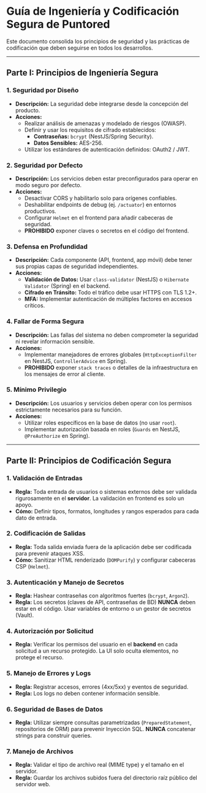 # Guía de Ingeniería y Codificación Segura de Puntored

Este documento consolida los principios de seguridad y las prácticas de codificación que deben seguirse en todos los desarrollos.

---

## Parte I: Principios de Ingeniería Segura

### 1. Seguridad por Diseño
- **Descripción:** La seguridad debe integrarse desde la concepción del producto.
- **Acciones:**
    - Realizar análisis de amenazas y modelado de riesgos (OWASP).
    - Definir y usar los requisitos de cifrado establecidos:
        - **Contraseñas:** `bcrypt` (NestJS/Spring Security).
        - **Datos Sensibles:** AES-256.
    - Utilizar los estándares de autenticación definidos: OAuth2 / JWT.

### 2. Seguridad por Defecto
- **Descripción:** Los servicios deben estar preconfigurados para operar en modo seguro por defecto.
- **Acciones:**
    - Desactivar CORS y habilitarlo solo para orígenes confiables.
    - Deshabilitar endpoints de debug (ej. `/actuator`) en entornos productivos.
    - Configurar `Helmet` en el frontend para añadir cabeceras de seguridad.
    - **PROHIBIDO** exponer claves o secretos en el código del frontend.

### 3. Defensa en Profundidad
- **Descripción:** Cada componente (API, frontend, app móvil) debe tener sus propias capas de seguridad independientes.
- **Acciones:**
    - **Validación de Datos:** Usar `class-validator` (NestJS) o `Hibernate Validator` (Spring) en el backend.
    - **Cifrado en Tránsito:** Todo el tráfico debe usar HTTPS con TLS 1.2+.
    - **MFA:** Implementar autenticación de múltiples factores en accesos críticos.

### 4. Fallar de Forma Segura
- **Descripción:** Las fallas del sistema no deben comprometer la seguridad ni revelar información sensible.
- **Acciones:**
    - Implementar manejadores de errores globales (`HttpExceptionFilter` en NestJS, `ControllerAdvice` en Spring).
    - **PROHIBIDO** exponer `stack traces` o detalles de la infraestructura en los mensajes de error al cliente.

### 5. Mínimo Privilegio
- **Descripción:** Los usuarios y servicios deben operar con los permisos estrictamente necesarios para su función.
- **Acciones:**
    - Utilizar roles específicos en la base de datos (no usar `root`).
    - Implementar autorización basada en roles (`Guards` en NestJS, `@PreAuthorize` en Spring).

---

## Parte II: Principios de Codificación Segura

### 1. Validación de Entradas
- **Regla:** Toda entrada de usuarios o sistemas externos debe ser validada rigurosamente en el **servidor**. La validación en frontend es solo un apoyo.
- **Cómo:** Definir tipos, formatos, longitudes y rangos esperados para cada dato de entrada.

### 2. Codificación de Salidas
- **Regla:** Toda salida enviada fuera de la aplicación debe ser codificada para prevenir ataques XSS.
- **Cómo:** Sanitizar HTML renderizado (`DOMPurify`) y configurar cabeceras CSP (`Helmet`).

### 3. Autenticación y Manejo de Secretos
- **Regla:** Hashear contraseñas con algoritmos fuertes (`bcrypt`, `Argon2`).
- **Regla:** Los secretos (claves de API, contraseñas de BD) **NUNCA** deben estar en el código. Usar variables de entorno o un gestor de secretos (Vault).

### 4. Autorización por Solicitud
- **Regla:** Verificar los permisos del usuario en el **backend** en cada solicitud a un recurso protegido. La UI solo oculta elementos, no protege el recurso.

### 5. Manejo de Errores y Logs
- **Regla:** Registrar accesos, errores (4xx/5xx) y eventos de seguridad.
- **Regla:** Los logs no deben contener información sensible.

### 6. Seguridad de Bases de Datos
- **Regla:** Utilizar siempre consultas parametrizadas (`PreparedStatement`, repositorios de ORM) para prevenir Inyección SQL. **NUNCA** concatenar strings para construir queries.

### 7. Manejo de Archivos
- **Regla:** Validar el tipo de archivo real (MIME type) y el tamaño en el servidor.
- **Regla:** Guardar los archivos subidos fuera del directorio raíz público del servidor web.